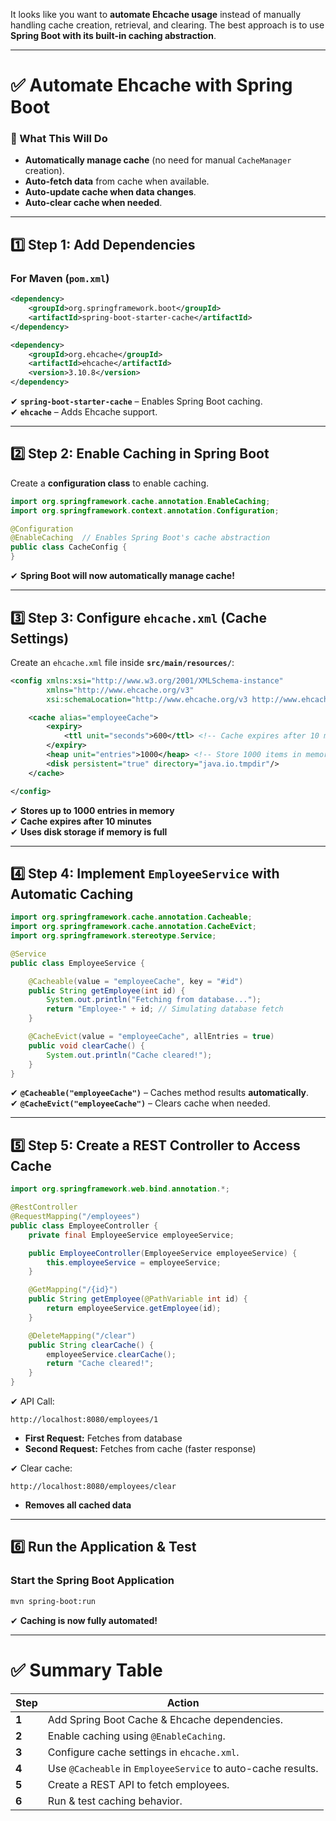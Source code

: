 It looks like you want to **automate Ehcache usage** instead of manually handling cache creation, retrieval, and clearing. The best approach is to use **Spring Boot with its built-in caching abstraction**.  

---

# **✅ Automate Ehcache with Spring Boot**
### **🔹 What This Will Do**  
- **Automatically manage cache** (no need for manual `CacheManager` creation).  
- **Auto-fetch data** from cache when available.  
- **Auto-update cache when data changes**.  
- **Auto-clear cache when needed**.  

---

## **1️⃣ Step 1: Add Dependencies**  
### **For Maven (`pom.xml`)**  
```xml
<dependency>
    <groupId>org.springframework.boot</groupId>
    <artifactId>spring-boot-starter-cache</artifactId>
</dependency>

<dependency>
    <groupId>org.ehcache</groupId>
    <artifactId>ehcache</artifactId>
    <version>3.10.8</version>
</dependency>
```
✔ **`spring-boot-starter-cache`** – Enables Spring Boot caching.  
✔ **`ehcache`** – Adds Ehcache support.  

---

## **2️⃣ Step 2: Enable Caching in Spring Boot**  
Create a **configuration class** to enable caching.  

```java
import org.springframework.cache.annotation.EnableCaching;
import org.springframework.context.annotation.Configuration;

@Configuration
@EnableCaching  // Enables Spring Boot's cache abstraction
public class CacheConfig {
}
```
✔ **Spring Boot will now automatically manage cache!**  

---

## **3️⃣ Step 3: Configure `ehcache.xml` (Cache Settings)**  
Create an `ehcache.xml` file inside **`src/main/resources/`**:  

```xml
<config xmlns:xsi="http://www.w3.org/2001/XMLSchema-instance"
        xmlns="http://www.ehcache.org/v3"
        xsi:schemaLocation="http://www.ehcache.org/v3 http://www.ehcache.org/schema/ehcache-core-3.0.xsd">

    <cache alias="employeeCache">
        <expiry>
            <ttl unit="seconds">600</ttl> <!-- Cache expires after 10 minutes -->
        </expiry>
        <heap unit="entries">1000</heap> <!-- Store 1000 items in memory -->
        <disk persistent="true" directory="java.io.tmpdir"/>
    </cache>

</config>
```
✔ **Stores up to 1000 entries in memory**  
✔ **Cache expires after 10 minutes**  
✔ **Uses disk storage if memory is full**  

---

## **4️⃣ Step 4: Implement `EmployeeService` with Automatic Caching**
```java
import org.springframework.cache.annotation.Cacheable;
import org.springframework.cache.annotation.CacheEvict;
import org.springframework.stereotype.Service;

@Service
public class EmployeeService {

    @Cacheable(value = "employeeCache", key = "#id")
    public String getEmployee(int id) {
        System.out.println("Fetching from database...");
        return "Employee-" + id; // Simulating database fetch
    }

    @CacheEvict(value = "employeeCache", allEntries = true)
    public void clearCache() {
        System.out.println("Cache cleared!");
    }
}
```
✔ **`@Cacheable("employeeCache")`** – Caches method results **automatically**.  
✔ **`@CacheEvict("employeeCache")`** – Clears cache when needed.  

---

## **5️⃣ Step 5: Create a REST Controller to Access Cache**
```java
import org.springframework.web.bind.annotation.*;

@RestController
@RequestMapping("/employees")
public class EmployeeController {
    private final EmployeeService employeeService;

    public EmployeeController(EmployeeService employeeService) {
        this.employeeService = employeeService;
    }

    @GetMapping("/{id}")
    public String getEmployee(@PathVariable int id) {
        return employeeService.getEmployee(id);
    }

    @DeleteMapping("/clear")
    public String clearCache() {
        employeeService.clearCache();
        return "Cache cleared!";
    }
}
```
✔ API Call:  
```
http://localhost:8080/employees/1
```
- **First Request:** Fetches from database  
- **Second Request:** Fetches from cache (faster response)  

✔ Clear cache:  
```
http://localhost:8080/employees/clear
```
- **Removes all cached data**  

---

## **6️⃣ Run the Application & Test**
### **Start the Spring Boot Application**
```sh
mvn spring-boot:run
```
✔ **Caching is now fully automated!**  

---

# **✅ Summary Table**
| **Step** | **Action** |
|----------|-----------|
| **1** | Add Spring Boot Cache & Ehcache dependencies. |
| **2** | Enable caching using `@EnableCaching`. |
| **3** | Configure cache settings in `ehcache.xml`. |
| **4** | Use `@Cacheable` in `EmployeeService` to auto-cache results. |
| **5** | Create a REST API to fetch employees. |
| **6** | Run & test caching behavior. |

